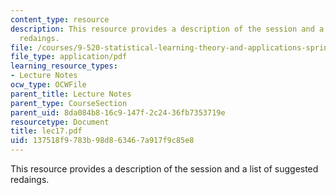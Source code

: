 ```yaml
---
content_type: resource
description: This resource provides a description of the session and a list of suggested
  redaings.
file: /courses/9-520-statistical-learning-theory-and-applications-spring-2006/137518f9783b98d863467a917f9c85e8_lec17.pdf
file_type: application/pdf
learning_resource_types:
- Lecture Notes
ocw_type: OCWFile
parent_title: Lecture Notes
parent_type: CourseSection
parent_uid: 8da084b8-16c9-147f-2c24-36fb7353719e
resourcetype: Document
title: lec17.pdf
uid: 137518f9-783b-98d8-6346-7a917f9c85e8
---
```

This resource provides a description of the session and a list of suggested redaings.

